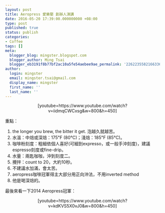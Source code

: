 ```yaml
---
layout: post
title: Aeropress 愛樂壓 創辦人演講
date: 2016-05-20 17:39:00.000000000 +08:00
type: post
published: true
status: publish
categories:
- Coffee
tags: []
meta:
  blogger_blog: mingster.blogspot.com
  blogger_author: Ming Tsai
  blogger_eb3191f8b77bf2ac10a5fe54aebee9ae_permalink: '2262235582166336471'
author:
  login: mingster
  email: mingster.tsai@gmail.com
  display_name: mingster
  first_name: ''
  last_name: ''
---
```

<div class="separator" style="clear:both;text-align:center;">[youtube=https://www.youtube.com/watch?v=iidmqCWCxsg&amp;w=800&amp;h=450]</div>
<p>重點：
<ol>
<li>the longer you brew, the bitter it get. 泡越久就越苦。</li>
<li>水溫：中焙或深焙：175℉ (80℃)；淺焙：185℉ (85℃)。</li>
<li>咖啡粉刻度：粗細依個人喜好(可細到expresso，或一般手沖刻度)，建議espresso刻度或fine-drip。</li>
<li>水量：兩匙咖咖，沖到刻度二。</li>
<li>攪拌：count to 20，大約10秒。</li>
<li>不建議水加滿，會太苦。</li>
<li>aeropress咖啡冠軍得主大部分用正向沖法，不用inverted method</li>
<li>他是喝深焙的。</li>
</ol>
<p>最後來看一下2014 Aeropress冠軍： 
<div class="separator" style="clear:both;text-align:center;">[youtube=https://www.youtube.com/watch?v=kdKVS5X0vJ0&amp;w=800&amp;h=450]</div>
